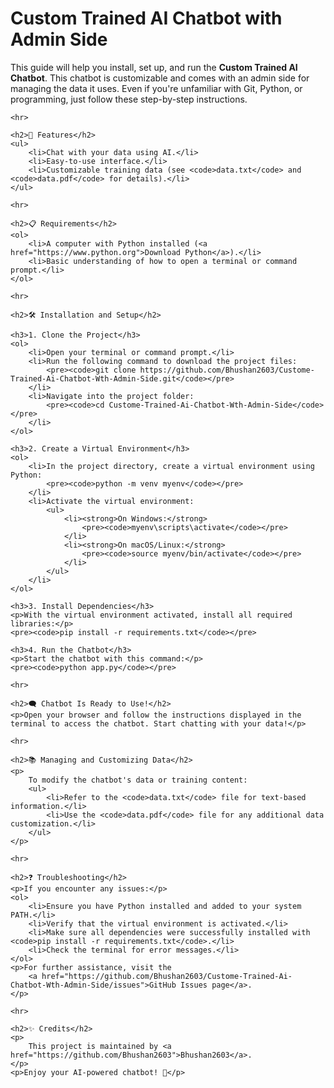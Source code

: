<!DOCTYPE html>
<html lang="en">
<head>
    <meta charset="UTF-8">
    <meta name="viewport" content="width=device-width, initial-scale=1.0">
    <title>Custom Trained AI Chatbot - README</title>
</head>
<body>
    <h1>Custom Trained AI Chatbot with Admin Side</h1>
    <p>
        This guide will help you install, set up, and run the <strong>Custom Trained AI Chatbot</strong>. 
        This chatbot is customizable and comes with an admin side for managing the data it uses. 
        Even if you're unfamiliar with Git, Python, or programming, just follow these step-by-step instructions.
    </p>

    <hr>

    <h2>🚀 Features</h2>
    <ul>
        <li>Chat with your data using AI.</li>
        <li>Easy-to-use interface.</li>
        <li>Customizable training data (see <code>data.txt</code> and <code>data.pdf</code> for details).</li>
    </ul>

    <hr>

    <h2>📋 Requirements</h2>
    <ol>
        <li>A computer with Python installed (<a href="https://www.python.org">Download Python</a>).</li>
        <li>Basic understanding of how to open a terminal or command prompt.</li>
    </ol>

    <hr>

    <h2>🛠️ Installation and Setup</h2>

    <h3>1. Clone the Project</h3>
    <ol>
        <li>Open your terminal or command prompt.</li>
        <li>Run the following command to download the project files:
            <pre><code>git clone https://github.com/Bhushan2603/Custome-Trained-Ai-Chatbot-Wth-Admin-Side.git</code></pre>
        </li>
        <li>Navigate into the project folder:
            <pre><code>cd Custome-Trained-Ai-Chatbot-Wth-Admin-Side</code></pre>
        </li>
    </ol>

    <h3>2. Create a Virtual Environment</h3>
    <ol>
        <li>In the project directory, create a virtual environment using Python:
            <pre><code>python -m venv myenv</code></pre>
        </li>
        <li>Activate the virtual environment:
            <ul>
                <li><strong>On Windows:</strong>
                    <pre><code>myenv\scripts\activate</code></pre>
                </li>
                <li><strong>On macOS/Linux:</strong>
                    <pre><code>source myenv/bin/activate</code></pre>
                </li>
            </ul>
        </li>
    </ol>

    <h3>3. Install Dependencies</h3>
    <p>With the virtual environment activated, install all required libraries:</p>
    <pre><code>pip install -r requirements.txt</code></pre>

    <h3>4. Run the Chatbot</h3>
    <p>Start the chatbot with this command:</p>
    <pre><code>python app.py</code></pre>

    <hr>

    <h2>🗨️ Chatbot Is Ready to Use!</h2>
    <p>Open your browser and follow the instructions displayed in the terminal to access the chatbot. Start chatting with your data!</p>

    <hr>

    <h2>📚 Managing and Customizing Data</h2>
    <p>
        To modify the chatbot's data or training content:
        <ul>
            <li>Refer to the <code>data.txt</code> file for text-based information.</li>
            <li>Use the <code>data.pdf</code> file for any additional data customization.</li>
        </ul>
    </p>

    <hr>

    <h2>❓ Troubleshooting</h2>
    <p>If you encounter any issues:</p>
    <ol>
        <li>Ensure you have Python installed and added to your system PATH.</li>
        <li>Verify that the virtual environment is activated.</li>
        <li>Make sure all dependencies were successfully installed with <code>pip install -r requirements.txt</code>.</li>
        <li>Check the terminal for error messages.</li>
    </ol>
    <p>For further assistance, visit the 
        <a href="https://github.com/Bhushan2603/Custome-Trained-Ai-Chatbot-Wth-Admin-Side/issues">GitHub Issues page</a>.
    </p>

    <hr>

    <h2>✨ Credits</h2>
    <p>
        This project is maintained by <a href="https://github.com/Bhushan2603">Bhushan2603</a>.
    </p>
    <p>Enjoy your AI-powered chatbot! 🎉</p>
</body>
</html>
